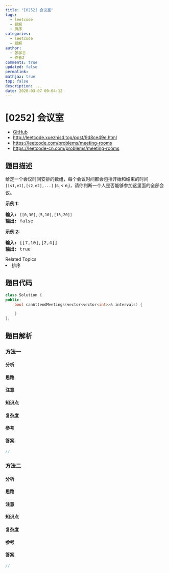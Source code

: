 ```yaml
---
title: "[0252] 会议室"
tags:
  - leetcode
  - 题解
  - 排序
categories:
  - leetcode
  - 题解
author:
  - 张学志
  - 作者2
comments: true
updated: false
permalink:
mathjax: true
top: false
description: ...
date: 2020-03-07 00:04:12
---
```



# [0252] 会议室
* [GitHub](https://github.com/algoboy101/LeetCodeCrowdsource/tree/master/_posts/QA/%5B0252%5D%20%E4%BC%9A%E8%AE%AE%E5%AE%A4.md)
* http://leetcode.xuezhisd.top/post/9d8ce49e.html
* https://leetcode.com/problems/meeting-rooms
* https://leetcode-cn.com/problems/meeting-rooms


## 题目描述

<p>给定一个会议时间安排的数组，每个会议时间都会包括开始和结束的时间 <code>[[s1,e1],[s2,e2],...]</code> (s<sub>i</sub> &lt; e<sub>i</sub>)，请你判断一个人是否能够参加这里面的全部会议。</p>

<p><strong>示例 1:</strong></p>

<pre><strong>输入:</strong> <code>[[0,30],[5,10],[15,20]]</code>
<strong>输出:</strong> false
</pre>

<p><strong>示例 2:</strong></p>

<pre><strong>输入:</strong> [[7,10],[2,4]]
<strong>输出:</strong> true
</pre>
<div><div>Related Topics</div><div><li>排序</li></div></div>


## 题目代码

```cpp
class Solution {
public:
    bool canAttendMeetings(vector<vector<int>>& intervals) {

    }
};
```


## 题目解析


### 方法一

#### 分析

#### 思路

#### 注意

#### 知识点

#### 复杂度

#### 参考

#### 答案

```cpp
//
```


### 方法二

#### 分析

#### 思路

#### 注意

#### 知识点

#### 复杂度

#### 参考

#### 答案

```cpp
//
```



